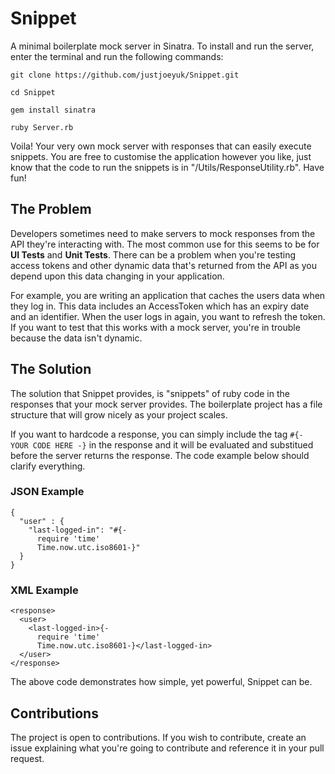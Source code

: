 # Snippet

A minimal boilerplate mock server in Sinatra. To install and run the server, enter the terminal and run the following commands:

```git clone https://github.com/justjoeyuk/Snippet.git```

```cd Snippet```

```gem install sinatra```

```ruby Server.rb```


Voila! Your very own mock server with responses that can easily execute snippets. You are free to customise the application however you like, just know that the code to run the snippets is in "/Utils/ResponseUtility.rb". Have fun!


## The Problem

Developers sometimes need to make servers to mock responses from the API they're interacting with. The most common use for this seems to be for **UI Tests** and **Unit Tests**. There can be a problem when you're testing access tokens and other dynamic data that's returned from the API as you depend upon this data changing in your application.

For example, you are writing an application that caches the users data when they log in. This data includes an AccessToken which has an expiry date and an identifier. When the user logs in again, you want to refresh the token. If you want to test that this works with a mock server, you're in trouble because the data isn't dynamic.


## The Solution

The solution that Snippet provides, is "snippets" of ruby code in the responses that your mock server provides. The boilerplate project has a file structure that will grow nicely as your project scales.

If you want to hardcode a response, you can simply include the tag ```#{- YOUR CODE HERE -}``` in the response and it will be evaluated and substitued before the server returns the response. The code example below should clarify everything.

### JSON Example
```
{
  "user" : {
    "last-logged-in": "#{-
      require 'time' 
      Time.now.utc.iso8601-}"
  }
}
```

### XML Example
```
<response>
  <user>
    <last-logged-in>{-
      require 'time' 
      Time.now.utc.iso8601-}</last-logged-in>
  </user>
</response>
```

The above code demonstrates how simple, yet powerful, Snippet can be.


## Contributions

The project is open to contributions. If you wish to contribute, create an issue explaining what you're going to contribute and reference it in your pull request.
